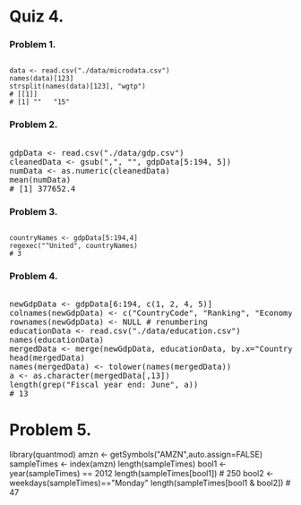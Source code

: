 Quiz 4.
============================
### Problem 1.

<pre><code>
data <- read.csv("./data/microdata.csv")
names(data)[123]
strsplit(names(data)[123], "wgtp")
# [[1]]
# [1] ""   "15"
</code></pre>

### Problem 2.
<pre></code>
gdpData <- read.csv("./data/gdp.csv")
cleanedData <- gsub(",", "", gdpData[5:194, 5])
numData <- as.numeric(cleanedData)
mean(numData) 
# [1] 377652.4
</code></pre>

### Problem 3.
<pre><code>
countryNames <- gdpData[5:194,4]
regexec("^United", countryNames)
# 3
</code></pre>
### Problem 4. 
<pre><ocde>
newGdpData <- gdpData[6:194, c(1, 2, 4, 5)]
colnames(newGdpData) <- c("CountryCode", "Ranking", "Economy", "GDP")
rownames(newGdpData) <- NULL # renumbering
educationData <- read.csv("./data/education.csv")
names(educationData)
mergedData <- merge(newGdpData, educationData, by.x="CountryCode", by.y="CountryCode", all=TRUE)
head(mergedData)
names(mergedData) <- tolower(names(mergedData))
a <- as.character(mergedData[,13])
length(grep("Fiscal year end: June", a))
# 13
</code></pre>

# Problem 5.
library(quantmod)
amzn <- getSymbols("AMZN",auto.assign=FALSE)
sampleTimes <- index(amzn)
length(sampleTimes)
bool1 <- year(sampleTimes) == 2012
length(sampleTimes[bool1]) # 250
bool2 <- weekdays(sampleTimes)=="Monday"
length(sampleTimes[bool1 & bool2]) # 47

